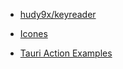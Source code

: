 - [hudy9x/keyreader](https://github.com/hudy9x/keyreader)
- [Icones](https://icones.js.org/collection/carbon)

- [Tauri Action Examples](https://github.com/tauri-apps/tauri-action/tree/dev/examples)
